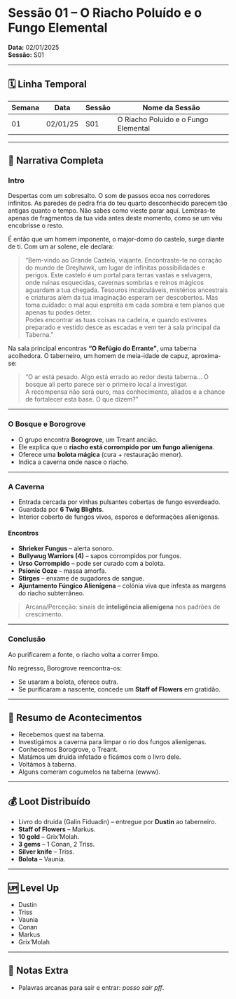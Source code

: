 # Sessão 01 – O Riacho Poluído e o Fungo Elemental  
**Data:** 02/01/2025  
**Sessão:** S01  

---

## 🗓 Linha Temporal
| Semana | Data       | Sessão | Nome da Sessão                           |
|--------|-----------|--------|------------------------------------------|
| 01     | 02/01/25  | S01    | O Riacho Poluído e o Fungo Elemental      |

---

## 📖 Narrativa Completa

### Intro
Despertas com um sobresalto. O som de passos ecoa nos corredores infinitos. As paredes de pedra fria do teu quarto desconhecido parecem tão antigas quanto o tempo. Não sabes como vieste parar aqui. Lembras-te apenas de fragmentos da tua vida antes deste momento, como se um véu encobrisse o resto.

É então que um homem imponente, o major-domo do castelo, surge diante de ti. Com um ar solene, ele declara:

> “Bem-vindo ao Grande Castelo, viajante. Encontraste-te no coração do mundo de Greyhawk, um lugar de infinitas possibilidades e perigos. Este castelo é um portal para terras vastas e selvagens, onde ruínas esquecidas, cavernas sombrias e reinos mágicos aguardam a tua chegada. Tesouros incalculáveis, mistérios ancestrais e criaturas além da tua imaginação esperam ser descobertos. Mas toma cuidado: o mal aqui espreita em cada sombra e tem planos que apenas tu podes deter.  
> Podes encontrar as tuas coisas na cadeira, e quando estiveres preparado e vestido desce as escadas e vem ter à sala principal da Taberna.”

Na sala principal encontras **“O Refúgio do Errante”**, uma taberna acolhedora. O taberneiro, um homem de meia-idade de capuz, aproxima-se:

> “O ar está pesado. Algo está errado ao redor desta taberna… O bosque ali perto parece ser o primeiro local a investigar.  
> A recompensa não será ouro, mas conhecimento, aliados e a chance de fortalecer esta base. O que dizem?”

---

### O Bosque e Borogrove
- O grupo encontra **Borogrove**, um Treant ancião.  
- Ele explica que o **riacho está corrompido por um fungo alienígena**.  
- Oferece uma **bolota mágica** (cura + restauração menor).  
- Indica a caverna onde nasce o riacho.

---

### A Caverna
- Entrada cercada por vinhas pulsantes cobertas de fungo esverdeado.  
- Guardada por **6 Twig Blights**.  
- Interior coberto de fungos vivos, esporos e deformações alienígenas.

#### Encontros
- **Shrieker Fungus** – alerta sonoro.  
- **Bullywug Warriors (4)** – sapos corrompidos por fungos.  
- **Urso Corrompido** – pode ser curado com a bolota.  
- **Psionic Ooze** – massa amorfa.  
- **Stirges** – enxame de sugadores de sangue.  
- **Ajuntamento Fúngico Alienígena** – colónia viva que infesta as margens do riacho subterrâneo.  

> Arcana/Perceção: sinais de **inteligência alienígena** nos padrões de crescimento.

---

### Conclusão
Ao purificarem a fonte, o riacho volta a correr limpo.  

No regresso, Borogrove reencontra-os:  
- Se usaram a bolota, oferece outra.  
- Se purificaram a nascente, concede um **Staff of Flowers** em gratidão.

---

## 🎲 Resumo de Acontecimentos
- Recebemos quest na taberna.  
- Investigámos a caverna para limpar o rio dos fungos alienígenas.  
- Conhecemos Borogrove, o Treant.  
- Matámos um druida infetado e ficámos com o livro dele.  
- Voltámos à taberna.  
- Alguns comeram cogumelos na taberna (ewww).  

---

## 💰 Loot Distribuído
- Livro do druida (Galin Fiduadin) – entregue por **Dustin** ao taberneiro.  
- **Staff of Flowers** – Markus.  
- **10 gold** – Grix’Molah.  
- **3 gems** – 1 Conan, 2 Triss.  
- **Silver knife** – Triss.  
- **Bolota** – Vaunia.  

---

## 🆙 Level Up
- Dustin  
- Triss  
- Vaunia  
- Conan  
- Markus  
- Grix’Molah  

---

## 📌 Notas Extra
- Palavras arcanas para sair e entrar: *posso sair pff*.  
